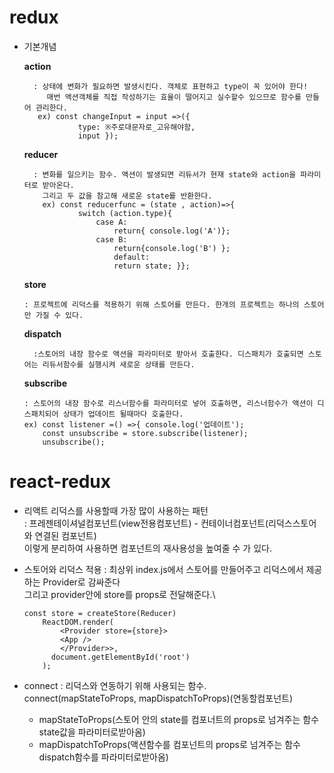 # redux

+ 기본개념
  
  **action**
  ```
    : 상태에 변화가 필요하면 발생시킨다. 객체로 표현하고 type이 꼭 있어야 한다!
       매번 액션객체를 직접 작성하기는 효율이 떨어지고 실수할수 있으므로 함수를 만들어 관리한다.
     ex) const changeInput = input =>({
              type: ※주로대문자로_고유해야함,
              input });
    ```
  **reducer**
  ```
    : 변화를 일으키는 함수. 액션이 발생되면 리듀서가 현재 state와 action을 파라미터로 받아온다. 
      그리고 두 값을 참고해 새로운 state를 반환한다.
      ex) const reducerfunc = (state , action)=>{
              switch (action.type){
                  case A:
                      return{ console.log('A')}; 
                  case B:
                      return{console.log('B') };
                      default:
                      return state; }};
   ```
 
  **store**
    ```
    : 프로젝트에 리덕스를 적용하기 위해 스토어를 만든다. 한개의 프로젝트는 하나의 스토어만 가질 수 있다.
  ```
  
  **dispatch**
  ```
    :스토어의 내장 함수로 액션을 파라미터로 받아서 호출한다. 디스패치가 호출되면 스토어는 리듀서함수를 실행시켜 새로운 상태를 만든다.
  ```
 
  **subscribe**
    ```
    : 스토어의 내장 함수로 리스너함수를 파라미터로 넣어 호출하면, 리스너함수가 액션이 디스패치되어 상태가 업데이트 될때마다 호출한다.
    ex) const listener =() =>{ console.log('업데이트');
        const unsubscribe = store.subscribe(listener);
        unsubscribe();
    ```
    
# react-redux
  + 리액트 리덕스를 사용할때 가장 많이 사용하는 패턴 \
    : 프레젠테이셔널컴포넌트(view전용컴포넌트) - 컨테이너컴포넌트(리덕스스토어와 연결된 컴포넌트)  \
      이렇게 분리하여 사용하면 컴포넌트의 재사용성을 높여줄 수 가 있다.
  + 스토어와 리덕스 적용
    : 최상위 index.js에서 스토어를 만들어주고 리덕스에서 제공하는 Provider로 감싸준다\
    그리고 provider안에 store를 props로 전달해준다.\
    
    ```
    const store = createStore(Reducer)
        ReactDOM.render(
            <Provider store={store}>
            <App />
            </Provider>>,
          document.getElementById('root')
        );
    ```
 
  + connect
    :  리덕스와 연동하기 위해 사용되는 함수. \
      connect(mapStateToProps, mapDispatchToProps)(연동할컴포넌트)
      + mapStateToProps(스토어 안의 state를 컴포너트의 props로 넘겨주는 함수 state값을 파라미터로받아옴)
      +  mapDispatchToProps(액션함수를 컴포넌트의 props로 넘겨주는 함수 dispatch함수를 파라미터로받아옴)
  
    
